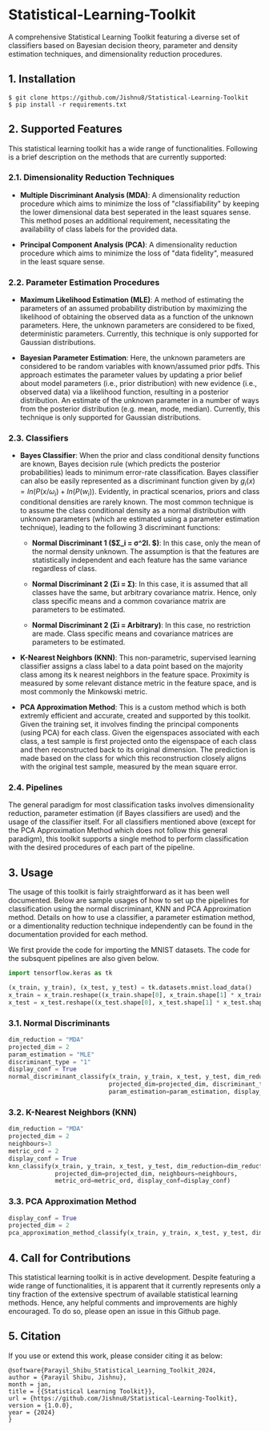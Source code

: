 # Statistical-Learning-Toolkit
A comprehensive Statistical Learning Toolkit featuring a diverse set of classifiers based on Bayesian decision theory, parameter and density estimation techniques, and dimensionality reduction procedures.

## 1. Installation 
```
$ git clone https://github.com/Jishnu8/Statistical-Learning-Toolkit
$ pip install -r requirements.txt
```

## 2. Supported Features
This statistical learning toolkit has a wide range of functionalities. Following is a brief description on the methods that are currently supported:

### 2.1. Dimensionality Reduction Techniques
* **Multiple Discriminant Analysis (MDA)**: A dimensionality reduction procedure which aims to minimize the loss of "classifiability" by keeping the lower dimensional data best seperated in the least squares sense. This method poses an additional requirement,  necessitating the availability of class labels for the provided data.
  
* **Principal Component Analysis (PCA)**: A dimensionality reduction procedure which aims to minimize the loss of "data fidelity", measured in the least square sense.

### 2.2. Parameter Estimation Procedures
* **Maximum Likelihood Estimation (MLE)**: A method of estimating the parameters of an assumed probability distribution by maximizing the likelihood of obtaining the observed data as a function of the unknown parameters. Here, the unknown parameters are considered to be fixed, deterministic parameters. Currently, this technique is only supported for Gaussian distributions.
  
* **Bayesian Parameter Estimation**: Here, the unknown parameters are considered to be random variables with known/assumed prior pdfs. This approach estimates the parameter values by updating a prior belief about model parameters (i.e., prior distribution) with new evidence (i.e., observed data) via a likelihood function, resulting in a posterior distribution. An estimate of the unknown parameter in a number of ways from the posterior distribution (e.g. mean, mode, median). Currently, this technique is only supported for Gaussian distributions.

### 2.3. Classifiers
* **Bayes Classifier**: When the prior and class conditional density functions are known, Bayes decision rule (which predicts the posterior probabilities) leads to minimum error-rate classification. Bayes classifier can also be easily represented as a discriminant function given by $g_i(x) = ln(P(x/ω_i) + ln(P(w_i))$. Evidently, in practical scenarios, priors and class conditional densities are rarely known. The most common technique is to assume the class conditional density as a normal distribution with unknown parameters (which are estimated using a parameter estimation technique), leading to the following 3 discriminant functions:
  
  * **Normal Discriminant 1 ($Σ_i = σ^2I. $)**: In this case, only the mean of the normal density unknown. The assumption is that the features are statistically independent and
each feature has the same variance regardless of class.

  * **Normal Discriminant 2 (Σi = Σ)**: In this case, it is assumed that all classes have the same, but arbitrary covariance matrix. Hence, only class specific means and a common covariance matrix are parameters to be estimated.
    
  * **Normal Discriminant 2 (Σi = Arbitrary)**: In this case, no restriction are made. Class specific means and covariance matrices are parameters to be estimated.

* **K-Nearest Neighbors (KNN)**: This non-parametric, supervised learning classifier assigns a class label to a data point based on the majority class among its k nearest neighbors in the feature space. Proximity is measured by some relevant distance metric in the feature space, and is most commonly the Minkowski metric.

* **PCA Approximation Method**: This is a custom method which is both extremly efficient and accurate, created and supported by this toolkit. Given the training set, it involves finding the principal components (using PCA) for each class. Given the eigenspaces associated with each class, a test sample is first projected onto the eigenspace of each class and then reconstructed back to its original dimension. The prediction is made based on the class for which this reconstruction closely aligns with the original test sample, measured by the mean square error.
  
### 2.4. Pipelines
The general paradigm for most classification tasks involves dimensionality reduction, parameter estimation (if Bayes classifiers are used) and the usage of the classifier itself. For all classifiers mentioned above (except for the PCA Approximation Method which does not follow this general paradigm), this toolkit supports a single method to perform classification with the desired procedures of each part of the pipeline.

## 3. Usage

The usage of this toolkit is fairly straightforward as it has been well documented. Below are sample usages of how to set up the pipelines for classification using the normal discriminant, KNN and PCA Approximation method. Details on how to use a classifier, a parameter estimation method, or a dimentionality reduction technique independently can be found in the documentation provided for each method.

We first provide the code for importing the MNIST datasets. The code for the subsquent pipelines are also given below.

```python
import tensorflow.keras as tk

(x_train, y_train), (x_test, y_test) = tk.datasets.mnist.load_data()
x_train = x_train.reshape((x_train.shape[0], x_train.shape[1] * x_train.shape[2]))
x_test = x_test.reshape((x_test.shape[0], x_test.shape[1] * x_test.shape[2]))
```

### 3.1. Normal Discriminants

```python
dim_reduction = "MDA"
projected_dim = 2
param_estimation = "MLE"
discriminant_type = "1"
display_conf = True
normal_discriminant_classify(x_train, y_train, x_test, y_test, dim_reduction=dim_reduction, 
                            projected_dim=projected_dim, discriminant_type=discriminant_type, 
                            param_estimation=param_estimation, display_conf=display_conf)
```

### 3.2. K-Nearest Neighbors (KNN)
```python
dim_reduction = "MDA"
projected_dim = 2
neighbours=3
metric_ord = 2
display_conf = True
knn_classify(x_train, y_train, x_test, y_test, dim_reduction=dim_reduction, 
             projected_dim=projected_dim, neighbours=neighbours, 
             metric_ord=metric_ord, display_conf=display_conf)
```

### 3.3. PCA Approximation Method
```python
display_conf = True
projected_dim = 2
pca_approximation_method_classify(x_train, y_train, x_test, y_test, dim=projected_dim, display_conf=display_conf)
```

## 4. Call for Contributions

This statistical learning toolkit is in active development. Despite featuring a wide range of functionalities, it is apparent that it currently represents only a tiny fraction of the extensive spectrum of available statistical learning methods.  Hence, any helpful comments and improvements are highly encouraged. To do so, please open an issue in this Github page.

## 5. Citation
If you use or extend this work, please consider citing it as below:

```
@software{Parayil_Shibu_Statistical_Learning_Toolkit_2024,
author = {Parayil Shibu, Jishnu},
month = jan,
title = {{Statistical Learning Toolkit}},
url = {https://github.com/Jishnu8/Statistical-Learning-Toolkit},
version = {1.0.0},
year = {2024}
}
```

